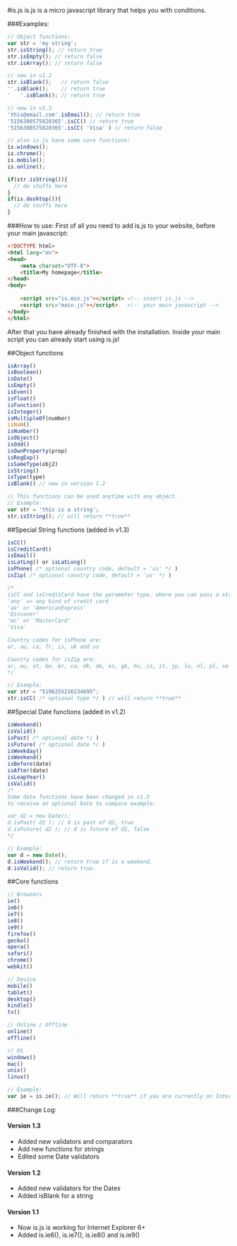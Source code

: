 #is.js
is.js is a micro javascript library that helps you with conditions.

###Examples:

```js
// Object functions:
var str = 'my string';
str.isString(); // return true
str.isEmpty(); // return false
str.isArray(); // return false

// new in v1.2
str.isBlank();   // return false
''.isBlank();    // return true
'   '.isBlank(); // return true

// new in v1.3
'this@email.com'.isEmail(); // return true
'5156300575820365'.isCC() // return true
'5156300575820365'.isCC( 'Visa' ) // return false

// also is.js have some core functions:
is.windows();
is.chrome();
is.mobile();
is.online();

if(str.isString()){
  // do stuffs here
}
if(is.desktop()){
  // do stuffs here
}
```

###How to use:
First of all you need to add is.js to your website, before your main javascript:
```html
<!DOCTYPE html>
<html lang="en">
<head>
	<meta charset="UTF-8">
	<title>My homepage</title>
</head>
<body>
	
	<script src="is.min.js"></script> <!-- insert is.js -->
	<script src="main.js"></script>   <!-- your main javascript -->
</body>
</html>
```
After that you have already finished with the installation. Inside your main script you can already start using is.js!

##Object functions
```js
isArray()
isBoolean()
isDate()
isEmpty()
isEven()
isFloat()
isFunction()
isInteger()
isMultipleOf(number)
isNaN()
isNumber()
isObject()
isOdd()
isOwnProperty(prop)
isRegExp()
isSameType(obj2)
isString()
isType(type)
isBlank() // new in version 1.2

// This functions can be used anytime with any object.
// Example:
var str = 'this is a string';
str.isString(); // will return **true**
```

##Special String functions (added in v1.3)
```js
isCC()
isCreditCard()
isEmail()
isLatLng() or isLatLong()
isPhone( /* optional country code, default = 'us' */ )
isZip( /* optional country code, default = 'us' */ )

/*
isCC and isCreditCard have the parameter type, where you can pass a string:
'any' => any kind of credit card
'ae' or 'AmericanExpress'
'Discover'
'mc' or 'MasterCard'
'Visa'

Country codes for isPhone are:
ar, au, ca, fr, is, uk and us

Country codes for isZip are:
ar, au, at, be, br, ca, dk, de, es, gb, hu, is, it, jp, lu, nl, pl, se and us
*/

// Example:
var str = "5196255216134695";
str.isCC( /* optional type */ ) // will return **true**
```

##Special Date functions (added in v1.2)
```js
isWeekend()
isValid()
isPast( /* optional date */ )
isFuture( /* optional date */ )
isWeekday()
isWeekend()
isBefore(date)
isAfter(date)
isLeapYear()
isValid()
/*
Some date functions have been changed in v1.3
to receive an optional Date to compare example:

var d2 = new Date();
d.isPast( d2 ); // d is past of d2, true
d.isFuture( d2 ); // d is future of d2, false
*/

// Example:
var d = new Date();
d.isWeekend(); // return true if is a weekend.
d.isValid(); // return true.
```

##Core functions
```js
// Browsers
ie()
ie6()
ie7()
ie8()
ie9()
firefox()
gecko()
opera()
safari()
chrome()
webkit()

// Device
mobile()
tablet()
desktop()
kindle()
tv()

// Online / Offline
online()
offline()

// OS
windows()
mac()
unix()
linux()

// Example:
var ie = is.ie(); // Will return **true** if you are currently on Internet Explorer
```

###Change Log:
#### Version 1.3
- Added new validators and comparators
- Add new functions for strings
- Edited some Date validators

#### Version 1.2
- Added new validators for the Dates
- Added isBlank for a string

#### Version 1.1
- Now is.js is working for Internet Explorer 6+
- Added is.ie6(), is.ie7(), is.ie8() and is.ie9()